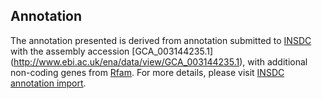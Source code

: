 
Annotation
----------

The annotation presented is derived from annotation submitted to
[INSDC](http://www.insdc.org) with the assembly accession [GCA\_003144235.1]
(http://www.ebi.ac.uk/ena/data/view/GCA_003144235.1),
with additional non-coding genes from
[Rfam](http://rfam.xfam.org/). For more details, please visit [INSDC
annotation import](http://ensemblgenomes.org/info/data/insdc_annotation).
